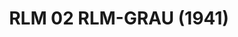 ---
layout: product
title: "RLM 02 RLM-GRAU (1941)"
price: "330" 
desc: "Nitro 10mL"
img_path: "/assets/img/RC266.webp"
brand: "AK "
available: true
special_offer: false
new: false
soon: false
cat: "020000"
subcat: "020200"
subsubcat: "020201"
sifra: "RC266"
popular: false
spec: false
---